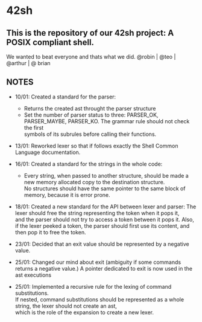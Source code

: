 # 42sh

## This is the repository of our 42sh project: A POSIX compliant shell.

We wanted to beat everyone and thats what we did. @robin | @teo | @arthur | @ brian

## NOTES

- 10/01: Created a standard for the parser:
    * Returns the created ast throught the parser structure
    * Set the number of parser status to three: PARSER_OK, PARSER_MAYBE, PARSER_KO. The grammar rule should not check the first \
     symbols of its subrules before calling their functions.

- 13/01: Reworked lexer so that if follows exactly the Shell Common Language documentation.

- 16/01: Created a standard for the strings in the whole code:
    * Every string, when passed to another structure, should be made a new memory allocated copy to the destination structure. \
    No structures should have the same pointer to the same block of memory, because it is error prone.

- 18/01: Created a new standard for the API between lexer and parser: The lexer should free the string representing the token when it pops it, \
    and the parser should not try to access a token between it pops it.
    Also, if the lexer peeked a token, the parser should first use its content, and then pop it to free the token.

- 23/01: Decided that an exit value should be represented by a negative value.

- 25/01: Changed our mind about exit (ambiguity if some commands returns a negative value.) A pointer dedicated to exit is now used in the ast executions

- 25/01: Implemented a recursive rule for the lexing of command substitutions. \
        If nested, command substitutions should be represented as a whole string, the lexer should not create an ast, \
        which is the role of the expansion to create a new lexer. 
